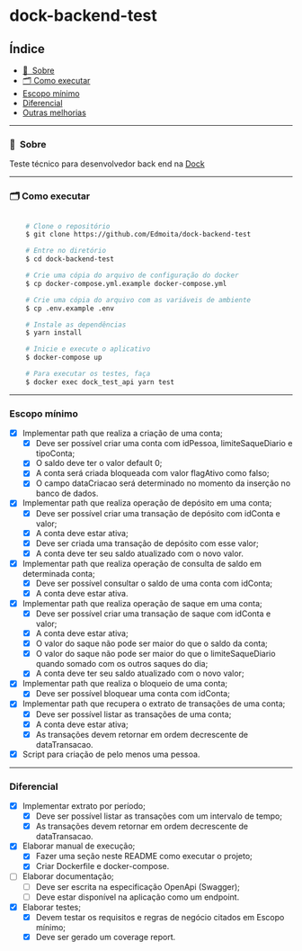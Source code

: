 # dock-backend-test

## Índice

  - [🔖&nbsp; Sobre](#-sobre)
  - [🗂 Como executar](#-como-executar)
  - [Escopo mínimo](#escopo-mínimo)
  - [Diferencial](#-diferencial)
  - [Outras melhorias](#-outras-melhorias)

---
### 🔖&nbsp; Sobre

Teste técnico para desenvolvedor back end na [Dock](https://dock.tech/)

---

### 🗂 Como executar

```bash

    # Clone o repositório
    $ git clone https://github.com/Edmoita/dock-backend-test

    # Entre no diretório
    $ cd dock-backend-test

    # Crie uma cópia do arquivo de configuração do docker
    $ cp docker-compose.yml.example docker-compose.yml

    # Crie uma cópia do arquivo com as variáveis de ambiente
    $ cp .env.example .env

    # Instale as dependências
    $ yarn install

    # Inicie e execute o aplicativo
    $ docker-compose up

    # Para executar os testes, faça
    $ docker exec dock_test_api yarn test
```
---
### Escopo mínimo
- [X] Implementar path que realiza a criação de uma conta;
  - [X] Deve ser possível criar uma conta com idPessoa, limiteSaqueDiario e tipoConta;
  - [X] O saldo deve ter o valor default 0;
  - [X] A conta será criada bloqueada com valor flagAtivo como falso;
  - [X] O campo dataCriacao será determinado no momento da inserção no banco de dados.
- [X] Implementar path que realiza operação de depósito em uma conta;
  - [X] Deve ser possível criar uma transação de depósito com idConta e valor;
  - [X] A conta deve estar ativa;
  - [X] Deve ser criada uma transação de depósito com esse valor;
  - [X] A conta deve ter seu saldo atualizado com o novo valor.
- [X] Implementar path que realiza operação de consulta de saldo em determinada conta;
  - [X] Deve ser possível consultar o saldo de uma conta com idConta;
  - [X] A conta deve estar ativa.
- [X] Implementar path que realiza operação de saque em uma conta;
  - [X] Deve ser possível criar uma transação de saque com idConta e valor;
  - [X] A conta deve estar ativa;
  - [X] O valor do saque não pode ser maior do que o saldo da conta;
  - [X] O valor do saque não pode ser maior do que o limiteSaqueDiario quando somado com os outros saques do dia;
  - [X] A conta deve ter seu saldo atualizado com o novo valor;
- [X] Implementar path que realiza o bloqueio de uma conta;
  - [X] Deve ser possível bloquear uma conta com idConta;
- [X] Implementar path que recupera o extrato de transações de uma conta;
  - [X] Deve ser possível listar as transações de uma conta;
  - [X] A conta deve estar ativa;
  - [X] As transações devem retornar em ordem decrescente de dataTransacao.
- [X] Script para criação de pelo menos uma pessoa.
---
### Diferencial
- [X] Implementar extrato por período;
  - [X] Deve ser possível listar as transações com um intervalo de tempo;
  - [X] As transações devem retornar em ordem decrescente de dataTransacao.
- [X] Elaborar manual de execução;
  - [X] Fazer uma seção neste README como executar o projeto;
  - [X] Criar Dockerfile e docker-compose.
- [ ] Elaborar documentação;
  - [ ] Deve ser escrita na especificação OpenApi (Swagger);
  - [ ] Deve estar disponível na aplicação como um endpoint.
- [X] Elaborar testes;
  - [X] Devem testar os requisitos e regras de negócio citados em Escopo mínimo;
  - [X] Deve ser gerado um coverage report.
